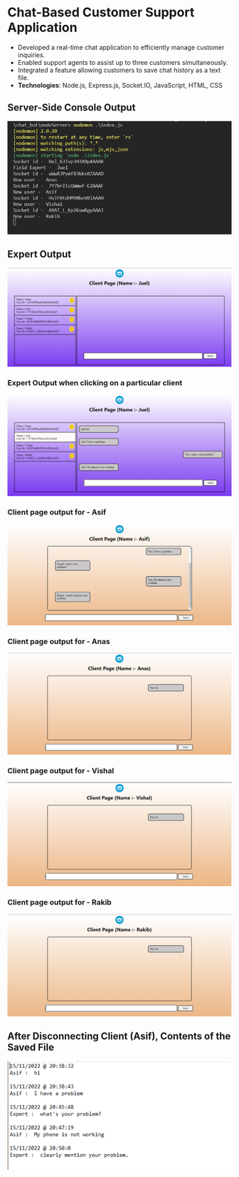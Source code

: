 # Chat-Based Customer Support Application

- Developed a real-time chat application to efficiently manage customer inquiries.
- Enabled support agents to assist up to three customers simultaneously.
- Integrated a feature allowing customers to save chat history as a text file.
- **Technologies**: Node.js, Express.js, Socket.IO, JavaScript, HTML, CSS

## Server-Side Console Output
![Server-Side-Console-Output](Output/7.jpg)

## Expert Output
![Expert-Output](Output/1.PNG)

### Expert Output when clicking on a particular client
![Expert-Output-In-Client-Chat](Output/6.PNG)

### Client page output for - **Asif**
![Client-Page-Asif](Output/3.PNG)

### Client page output for - **Anas**
![Client-Page-Anas](Output/2.PNG)

### Client page output for - **Vishal**
![Client-Page-Vishal](Output/4.PNG)

### Client page output for - **Rakib**
![Client-Page-Rakib](Output/5.PNG)

## After Disconnecting Client (**Asif**), Contents of the Saved File
![Asif-Chat-File](Output/8.PNG)